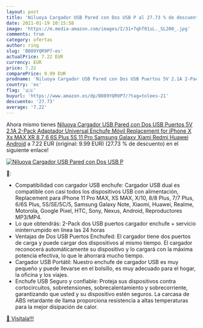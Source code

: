 ```yaml
---
layout: post
title: 'Niluoya Cargador USB Pared con Dos USB P al 27.73 % de descuento'
date: 2021-01-19 10:15:58
image: 'https://m.media-amazon.com/images/I/31+7qhT01sL._SL200_.jpg'
comments: true
category: ofertas
author: ring
slug: 'B089YQR9P7-es'
actualPrice: 7.22 EUR
currency: EUR
price: 7.22
comparePrice: 9.99 EUR
prodname: 'Niluoya Cargador USB Pared con Dos USB Puertos 5V 2.1A 2-Pack Adaptador Universal Enchufe Móvil Replacement for iPhone X Xs MAX XR 8 7 6 6S Plus 5S 11 Pro  Samsung Galaxy  Xiami Redmi  Huawei  Android'
country: 'es'
flag: '🇪🇸'
buyurl: 'https://www.amazon.es/dp/B089YQR9P7/?tag=tolees-21'
descuento: '27.73'
average: '7.22'
---
```


Ahora mismo tienes [Niluoya Cargador USB Pared con Dos USB Puertos 5V 2.1A 2-Pack Adaptador Universal Enchufe Móvil Replacement for iPhone X Xs MAX XR 8 7 6 6S Plus 5S 11 Pro  Samsung Galaxy  Xiami Redmi  Huawei  Android](https://www.amazon.es/dp/B089YQR9P7/?tag=tolees-21) a 7.22 EUR (original: 9.99 EUR) (27.73 %  de descuento) en el siguiente enlace!

[![Niluoya Cargador USB Pared con Dos USB P](https://m.media-amazon.com/images/I/31+7qhT01sL._SL200_.jpg)](https://www.amazon.es/dp/B089YQR9P7/?tag=tolees-21)

🔎:

- Compatibilidad con cargador USB enchufe: Cargador USB dual es compatible con casi todos los dispositivos USB con alimentación, Replacement para iPhone 11 Pro MAX, XS MAX, X/10, 8/8 Plus, 7/7 Plus, 6/6S Plus, 5S/SE/5C/5, Samsung Galaxy Note, Xiaomi, Huawei, Realme, Motorola, Google Pixel, HTC, Sony, Nexus, Android, Reproductores MP3/MP4.
- Lo que obtendrás: 2-Pack dos USB puertos cargador enchufe + servicio ininterrumpido en línea las 24 horas
- Ventajas de Dos USB Puertos Enchufed: El cargador tiene dos puertos de carga y puede cargar dos dispositivos al mismo tiempo. El cargador reconocerá automáticamente su dispositivo y lo cargará con la máxima potencia efectiva, lo que le ahorrará mucho tiempo.
- Cargador USB Portátil: Nuestro enchufe de cargador USB es muy pequeño y puede llevarse en el bolsillo, es muy adecuado para el hogar, la oficina y los viajes.
- Enchufe USB Seguro y confiable: Proteja sus dispositivos contra cortocircuitos, sobretensiones, sobrecalentamiento y sobrecorriente, garantizando que usted y su dispositivo estén seguros. La carcasa de ABS retardante de llama proporciona resistencia a altas temperaturas para la mejor disipación de calor.

[🛒 Visítala!!!](https://www.amazon.es/dp/B089YQR9P7/?tag=tolees-21)
